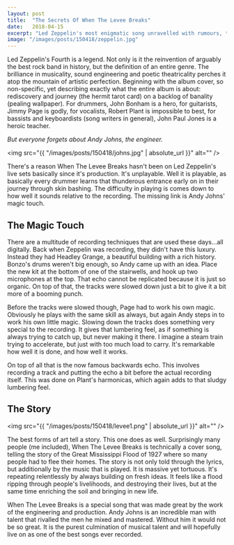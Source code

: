 ```yaml
---
layout: post
title:  "The Secrets Of When The Levee Breaks"
date:   2018-04-15
excerpt: "Led Zeppelin's most enigmatic song unravelled with rumours, truth, and some stuff inbetween."
image: "/images/posts/150418/zeppelin.jpg"
---
```


Led Zeppelin's Fourth is a legend. Not only is it the reinvention of arguably the best rock band in history, but the definition of an entire genre. The brilliance in musicality, sound engineering and poetic theatricality perches it atop the mountain of artistic perfection. Beginning with the album cover, so non-specific, yet describing exactly what the entire album is about: rediscovery and journey (the hermit tarot card) on a backlog of banality (pealing wallpaper). For drummers, John Bonham is a hero, for guitarists, Jimmy Page is godly, for vocalists, Robert Plant is impossible to best, for bassists and keyboardists (song writers in general), John Paul Jones is a heroic teacher.

*But everyone forgets about Andy Johns, the engineer.*

<span class="image left"><img src="{{ "/images/posts/150418/johns.jpg" | absolute_url }}" alt="" /></span>

There's a reason When The Levee Breaks hasn't been on Led Zeppelin's live sets basically since it's production. It's unplayable. Well it is playable, as basically every drummer learns that thunderous entrance early on in their journey through skin bashing. The difficulty in playing is comes down to how well it sounds relative to the recording. The missing link is Andy Johns' magic touch.

## The Magic Touch

There are a multitude of recording techniques that are used these days...all digitally. Back when Zeppelin was recording, they didn't have this luxury. Instead they had Headley Grange, a beautiful building with a rich history. Bonzo's drums weren't big enough, so Andy came up with an idea. Place the new kit at the bottom of one of the stairwells, and hook up two microphones at the top. That echo cannot be replicated because it is just so organic. On top of that, the tracks were slowed down just a bit to give it a bit more of a booming punch.

Before the tracks were slowed though, Page had to work his own magic. Obviously he plays with the same skill as always, but again Andy steps in to work his own little magic. Slowing down the tracks does something very special to the recording. It gives that lumbering feel, as if something is always trying to catch up, but never making it there. I imagine a steam train trying to accelerate, but just with too much load to carry. It's remarkable how well it is done, and how well it works.

On top of all that is the now famous backwards echo. This involves recording a track and putting the echo a bit before the actual recording itself. This was done on Plant's harmonicas, which again adds to that sludgy lumbering feel.

## The Story

<span class="image right"><img src="{{ "/images/posts/150418/levee1.png" | absolute_url }}" alt="" /></span>

The best forms of art tell a story. This one does as well. Surprisingly many people (me included), When The Levee Breaks is technically a cover song, telling the story of the Great Mississippi Flood of 1927 where so many people had to flee their homes. The story is not only told through the lyrics, but additionally by the music that is played. It is massive yet tortuous. It's repeating relentlessly by always building on fresh ideas. It feels like a flood ripping through people's livelihoods, and destroying their lives, but at the same time enriching the soil and bringing in new life.

When The Levee Breaks is a special song that was made great by the work of the engineering and production. Andy Johns is an incredible man with talent that rivalled the men he mixed and mastered. Without him it would not be so great. It is the purest culmination of musical talent and will hopefully live on as one of the best songs ever recorded.